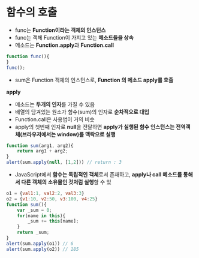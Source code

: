 # 함수의 호출

* func는 **Function이라는 객체의 인스턴스**
* func는 객체 Function이 가지고 있는 **메소드들을 상속**
* 메소드는 **Function.apply**과 **Function.call**

```javascript
function func(){
}
func(); 
```

* sum은 Function 객체의 인스턴스로, **Function 의 메소드 apply를 호출** 

**apply** 

* 메소드는 **두개의 인자**를 가질 수 있음
* 배열의 담겨있는 원소가 함수\(sum\)의 인자로 **순차적으로 대입**
* Function.call은 사용법이 거의 비슷
* apply의 첫번째 인자로 **null**을 전달하면 **apply가 실행된 함수 인스턴스는 전역객체\(브라우저에서는 window\)를 맥락으로 실행**

```javascript
function sum(arg1, arg2){
    return arg1 + arg2;
}
alert(sum.apply(null, [1,2])) // return : 3
```

* JavaScript에서 **함수는 독립적인 객체**로서 존재하고, **apply나 call 메소드를 통해서 다른 객체의 소유물인 것처럼 실행**할 수 있

```javascript
o1 = {val1:1, val2:2, val3:3}
o2 = {v1:10, v2:50, v3:100, v4:25}
function sum(){
    var _sum = 0;
    for(name in this){
        _sum += this[name];
    }
    return _sum;
}
alert(sum.apply(o1)) // 6
alert(sum.apply(o2)) // 185
```

